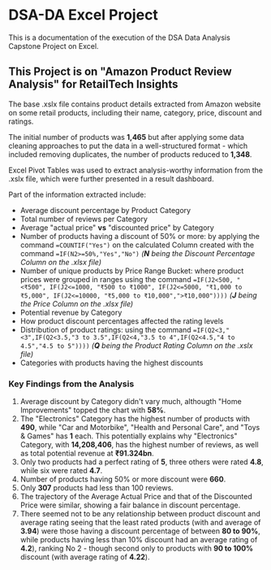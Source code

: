 # DSA-DA Excel Project
This is a documentation of the execution of the DSA Data Analysis Capstone Project on Excel.
## This Project is on "Amazon Product Review Analysis" for RetailTech Insights
The base .xslx file contains product details extracted from Amazon website on some retail products, including their name, category, price, discount and ratings.

The initial number of products was **1,465** but after applying some data cleaning approaches to put the data in a well-structured format - which included removing duplicates, the number of products reduced to **1,348**.

Excel Pivot Tables was used to extract analysis-worthy information from the .xslx file, which were further presented in a result dashboard.

Part of the information extracted include:
- Average discount percentage by Product Category
- Total number of reviews per Category
- Average "actual price" **vs** "discounted price" by Category
- Number of products having a discount of 50% or more: by applying the command ```=COUNTIF("Yes")``` on the calculated Column created with the command ```=IF(N2>=50%,"Yes","No")``` _(**N** being the Discount Percentage Column on the .xlsx file)_
- Number of unique products by Price Range Bucket: where product prices were grouped in ranges using the command
  ```=IF(J2<500, "<₹500", IF(J2<=1000, "₹500 to ₹1000", IF(J2<=5000, "₹1,000 to ₹5,000", IF(J2<=10000, "₹5,000 to ₹10,000",">₹10,000"))))```
  _(**J** being the Price Column on the .xlsx file)_
- Potential revenue by Category
- How product discount percentages affected the rating levels
- Distribution of product ratings: using the command ```=IF(Q2<3,"<3",IF(Q2<3.5,"3 to 3.5",IF(Q2<4,"3.5 to 4",IF(Q2<4.5,"4 to 4.5","4.5 to 5"))))``` _(**Q** being the Product Rating Column on the .xslx file)_
- Categories with products having the highest discounts

### Key Findings from the Analysis
1. Average discount by Category didn't vary much, althougth "Home Improvements" topped the chart with **58%**.
2. The "Electronics" Category has the highest number of products with **490**, while "Car and Motorbike", "Health and Personal Care", and "Toys & Games" has **1** each. This potentially explains why "Electronics" Category, with **14,208,406**, has the highest number of reviews, as well as total potential revenue at **₹91.324bn**.
3. Only two products had a perfect rating of **5**, three others were rated **4.8**, while six were rated **4.7**.
4. Number of products having 50% or more discount were **660**.
5. Only **307** products had less than 100 reviews.
6. The trajectory of the Average Actual Price and that of the Discounted Price were similar, showing a fair balance in discount percentage.
7. There seemed not to be any relationship between product discount and average rating seeing that the least rated products (with and average of **3.94**) were those having a discount percentage of between **80 to 90%**, while products having less than 10% discount had an average rating of **4.2**), ranking No 2 - though second only to products with **90 to 100%** discount (with average rating of **4.22**).
